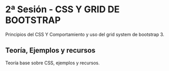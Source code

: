 # 2ª Sesión - CSS Y GRID DE BOOTSTRAP

Principios del CSS Y Comportamiento y uso del grid system de bootstrap 3. 

## Teoría, Ejemplos y recursos

Teoría base sobre CSS, ejemplos y recursos.

